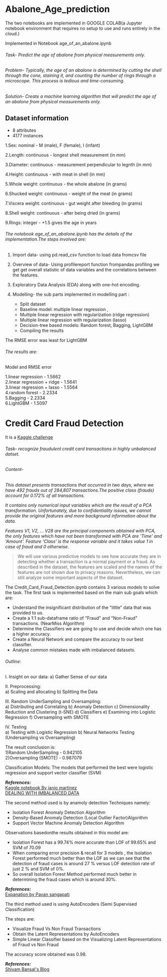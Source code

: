 # Abalone_Age_prediction

The two notebooks are implemented in GOOGLE COLAB(a Jupyter notebook environment that requires no setup to use and runs entirely in the cloud.)

Implemented in Notebook age_of_an_abalone.ipynb

###### Task- *Predict the age of abalone from physical measurements only.*

###### Problem- *Typically, the age of an abalone is determined by cutting the shell through the cone, staining it, and counting the number of rings through a microscope. This process is tedious and time-consuming.*

###### Solution- *Create a machine learning algorithm that will predict the age of an abalone from physical measurements only.*


## Dataset information
* 8 attributes
* 4177 instances

1.Sex: nominal - M (male), F (female), I (infant)

2.Length: continuous - longest shell measurement (in mm)

3.Diameter: continuous - measurement perpendicular to legnth (in mm)

4.Height: continuous - with meat in shell (in mm)

5.Whole weight: continuous - the whole abalone (in grams)

6.Shucked weight: continuous - weight of the meat (in grams)

7.Viscera weight: continuous - gut weight after bleeding (in grams)

8.Shell weight: continuous - after being dried (in grams)

9.Rings: integer - +1.5 gives the age in years

###### The notebook age_of_an_abalone.ipynb has the details of the implementation.The steps involved are:
1. Import data- using pd.read_csv function to load data fromcsv file 

2. Overview of data- Using profilereport function frompandas profiling we get get overall statistic of data variables and the correlations between the features.

3. Exploratory Data Analysis (EDA) along with one-hot encoding.

4. Modelling- the sub parts implemented in modelling part :

   * Split dataset
   * Baseline model: multiple linear regression , 
   * Multiple linear regression with regularization (ridge regression)
   * Multiple linear regression with regularization (lasso)
   * Decision-tree based models: Random forest, Bagging, LightGBM
   * Compiling the results
 
 
The RMSE error was least for LightGBM

###### The results are:

Model and RMSE error

 1.linear regression - 1.5662            
 2.linear regression + ridge - 1.5641                        
 3.linear regression + lasso -	1.5564                         
 4.random forest - 2.2334                            
 5.Bagging	- 2.2334                                  
 6.LightGBM - 	1.5097

# Credit Card Fraud Detection

It is a [Kaggle challenge](https://www.kaggle.com/mlg-ulb/creditcardfraud)

###### Task- *recognize fraudulent credit card transactions in highly unbalanced datset.*
###### Content-
*This dataset presents transactions that occurred in two days, where we have 492 frauds out of 284,807 transactions.The positive class (frauds) account for 0.172%
of all transactions.*           

*It contains only numerical input variables which are the result of a PCA transformation. Unfortunately, due to confidentiality issues, we cannot provide the original features and more background information about the data.*               

*Features V1, V2, … V28 are the principal components obtained with PCA, the only features which have not been transformed with PCA are 'Time' and 'Amount'. Feature 'Class' is the response variable and it takes value 1 in case of fraud and 0 otherwise.*

> We will use various predictive models to see how accurate they are in detecting whether a transaction is a normal payment or a fraud. As described in the dataset, the features are scaled and the names of the features are not shown due to privacy reasons. Nevertheless, we can still analyze some important aspects of the dataset.

The Credit_Card_Fraud_Detection.ipynb contains 3 various models to solve the task.
The first task is implemented based on the main sub goals which are:

* Understand the insignificant distribution of the "little" data that was provided to us.
* Create a 1:1 sub-dataframe ratio of "Fraud" and "Non-Fraud" transactions. (NearMiss Algorithm)
* Determine the Classifiers we are going to use and decide which one has a higher accuracy.
* Create a Neural Network and compare the accuracy to our best classifier.
* Analyse common mistakes made with imbalanced datasets.

###### Outline:         
I. Insight on our data:
a) Gather Sense of our data

II. Preprocessing:                         
a) Scaling and allocating
b) Splitting the Data


III. Random UnderSampling and Oversampling:      
a) Distributing and Correlating
b) Anomaly Detection
c) Dimensionality Reduction and Clustering (t-SNE)
d) Classifiers
e) Examining into Logistic Regression
f) Oversampling with SMOTE


IV. Testing                                       
a) Testing with Logistic Regression
b) Neural Networks Testing (Undersampling vs Oversampling)

The result conclusion is:                   
1)Random UnderSampling	- 0.942105                             
2)Oversampling (SMOTE)	- 0.987079  

Classification Models: The models that performed the best were logistic regression and support vector classifier (SVM)

***References:***                                              
[Kaggle notebook By janio martinez](https://www.kaggle.com/janiobachmann/credit-fraud-dealing-with-imbalanced-datasets)               
[DEALING WITH IMBALANCED DATA](https://www.marcoaltini.com/blog/dealing-with-imbalanced-data-undersampling-oversampling-and-proper-cross-validation)

The second method used is by anamoly detection Techniques namely:
* Isolation Forest Anomaly Detection Algorithm
* Density-Based Anomaly Detection (Local Outlier Factor)Algorithm
* Support Vector Machine Anomaly Detection Algorithm

Observations basedonthe results obtained in this model are:                  
* Isolation Forest has a 99.74% more accurate than LOF of 99.65% and SVM of 70.09
* When comparing error precision & recall for 3 models , the Isolation Forest performed much better than the LOF as we can see that the detection of fraud cases is around 27 % versus LOF detection rate of just 2 % and SVM of 0%.
* So overall Isolation Forest Method performed much better in determining the fraud cases which is around 30%.

***References:***                                                 
[Expanation by Pavan sangapati](https://www.kaggle.com/pavansanagapati/anomaly-detection-credit-card-fraud-analysis)

The third method used is using AutoEncoders (Semi Supervised Classification)              

The steps are:                            
* Visualize Fraud Vs Non Fraud Transactions
* Obtain the Latent Representations by AutoEncoders
* Simple Linear Classifier based on the Visualizing Latent Representations of Fraud vs Non Fraud

The accuracy score obtained was 0.98.

***References:***                                                          
[Shivam Bansal's Blog](https://www.kaggle.com/shivamb/semi-supervised-classification-using-autoencoders)



